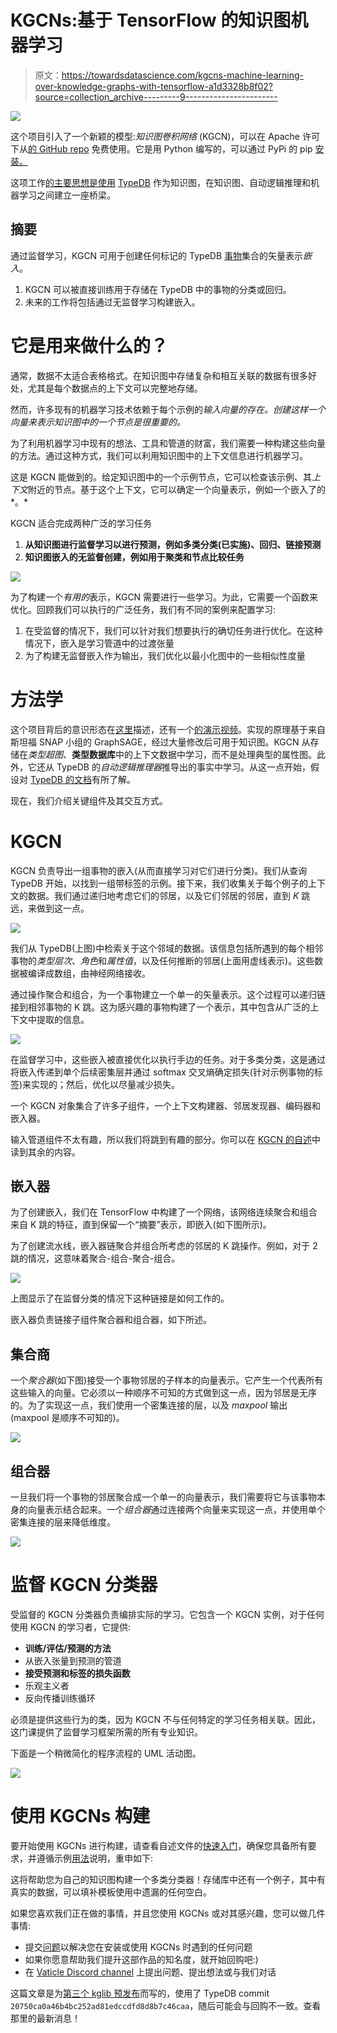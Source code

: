 # KGCNs:基于 TensorFlow 的知识图机器学习

> 原文：<https://towardsdatascience.com/kgcns-machine-learning-over-knowledge-graphs-with-tensorflow-a1d3328b8f02?source=collection_archive---------9----------------------->

![](img/5c02ab5c12351833d560a94e8739dbde.png)

这个项目引入了一个新颖的模型:*知识图卷积网络* (KGCN)，可以在 Apache 许可下从[的 GitHub repo](https://github.com/graknlabs/kglib/tree/master/kglib/kgcn) 免费使用。它是用 Python 编写的，可以通过 PyPi 的 pip [安装。](https://pypi.org/project/grakn-kglib/)

这项工作[的主要思想是使用](https://blog.grakn.ai/knowledge-graph-convolutional-networks-machine-learning-over-reasoned-knowledge-9eb5ce5e0f68) [TypeDB](https://github.com/vaticle/typedb) 作为知识图，在知识图、自动逻辑推理和机器学习之间建立一座桥梁。

## 摘要

通过监督学习，KGCN 可用于创建任何标记的 TypeDB [事物](https://dev.grakn.ai/docs/concept-api/overview)集合的矢量表示*嵌入*。

1.  KGCN 可以被直接训练用于存储在 TypeDB 中的事物的分类或回归。
2.  未来的工作将包括通过无监督学习构建嵌入。

# 它是用来做什么的？

通常，数据不太适合表格格式。在知识图中存储复杂和相互关联的数据有很多好处，尤其是每个数据点的上下文可以完整地存储。

然而，许多现有的机器学习技术依赖于每个示例的*输入向量的存在。创建这样一个向量来表示知识图中的一个节点是很重要的。*

为了利用机器学习中现有的想法、工具和管道的财富，我们需要一种构建这些向量的方法。通过这种方式，我们可以利用知识图中的上下文信息进行机器学习。

这是 KGCN 能做到的。给定知识图中的一个示例节点，它可以检查该示例、其*上下文*附近的节点。基于这个上下文，它可以确定一个向量表示，例如一个嵌入了的*。*

KGCN 适合完成两种广泛的学习任务

1.  **从知识图进行监督学习以进行预测，例如多类分类(已实施)、回归、链接预测**
2.  **知识图嵌入的无监督创建，例如用于聚类和节点比较任务**

![](img/2fa34db9f72ad1d58430471ffe05af24.png)

为了构建一个*有用的*表示，KGCN 需要进行一些学习。为此，它需要一个函数来优化。回顾我们可以执行的广泛任务，我们有不同的案例来配置学习:

1.  在受监督的情况下，我们可以针对我们想要执行的确切任务进行优化。在这种情况下，嵌入是学习管道中的过渡张量
2.  为了构建无监督嵌入作为输出，我们优化以最小化图中的一些相似性度量

# 方法学

这个项目背后的意识形态在[这里](https://blog.grakn.ai/knowledge-graph-convolutional-networks-machine-learning-over-reasoned-knowledge-9eb5ce5e0f68)描述，还有一个[的演示视频](https://youtu.be/Jx_Twc75ka0?t=368)。实现的原理基于来自斯坦福 SNAP 小组的 GraphSAGE，经过大量修改后可用于知识图。KGCN 从存储在*类型超图*、**类型数据库**中的上下文数据中学习，而不是处理典型的属性图。此外，它还从 TypeDB 的*自动逻辑推理器*推导出的事实中学习。从这一点开始，假设对 [TypeDB 的文档](https://docs.vaticle.com/)有所了解。

现在，我们介绍关键组件及其交互方式。

# KGCN

KGCN 负责导出一组事物的嵌入(从而直接学习对它们进行分类)。我们从查询 TypeDB 开始，以找到一组带标签的示例。接下来，我们收集关于每个例子的上下文的数据。我们通过递归地考虑它们的邻居，以及它们邻居的邻居，直到 *K* 跳远，来做到这一点。

![](img/fc097962250d3f74e5c93e08a9a834b8.png)

我们从 TypeDB(上图)中检索关于这个邻域的数据。该信息包括所遇到的每个相邻事物的*类型层次*、*角色*和*属性值*，以及任何推断的邻居(上面用虚线表示)。这些数据被编译成数组，由神经网络接收。

通过操作聚合和组合，为一个事物建立一个单一的矢量表示。这个过程可以递归链接到相邻事物的 K 跳。这为感兴趣的事物构建了一个表示，其中包含从广泛的上下文中提取的信息。

![](img/38963d454b169dd58d2f0e2ff1693001.png)

在监督学习中，这些嵌入被直接优化以执行手边的任务。对于多类分类，这是通过将嵌入传递到单个后续密集层并通过 softmax 交叉熵确定损失(针对示例事物的标签)来实现的；然后，优化以尽量减少损失。

一个 KGCN 对象集合了许多子组件，一个上下文构建器、邻居发现器、编码器和嵌入器。

输入管道组件不太有趣，所以我们将跳到有趣的部分。你可以在 [KGCN 的自述](https://github.com/vaticle/kglib/tree/master/kglib/kgcn)中读到其余的内容。

## 嵌入器

为了创建嵌入，我们在 TensorFlow 中构建了一个网络，该网络连续聚合和组合来自 K 跳的特征，直到保留一个“摘要”表示，即嵌入(如下图所示)。

为了创建流水线，嵌入器链聚合并组合所考虑的邻居的 K 跳操作。例如，对于 2 跳的情况，这意味着聚合-组合-聚合-组合。

![](img/cf1931f46345ac8f663b2e525e673aac.png)

上图显示了在监督分类的情况下这种链接是如何工作的。

嵌入器负责链接子组件聚合器和组合器，如下所述。

## 集合商

一个*聚合器*(如下图)接受一个事物邻居的子样本的向量表示。它产生一个代表所有这些输入的向量。它必须以一种顺序不可知的方式做到这一点，因为邻居是无序的。为了实现这一点，我们使用一个密集连接的层，以及 *maxpool* 输出(maxpool 是顺序不可知的)。

![](img/004cd71f4bd17554e1bf53894c8e8a62.png)

## 组合器

一旦我们将一个事物的邻居聚合成一个单一的向量表示，我们需要将它与该事物本身的向量表示结合起来。一个*组合器*通过连接两个向量来实现这一点，并使用单个密集连接的层来降低维度。

![](img/7afa368494411888ec4068768a96df4b.png)

# 监督 KGCN 分类器

受监督的 KGCN 分类器负责编排实际的学习。它包含一个 KGCN 实例，对于任何使用 KGCN 的学习者，它提供:

*   **训练/评估/预测的方法**
*   从嵌入张量到预测的管道
*   **接受预测和标签的损失函数**
*   乐观主义者
*   反向传播训练循环

必须是提供这些行为的类，因为 KGCN 不与任何特定的学习任务相关联。因此，这门课提供了监督学习框架所需的所有专业知识。

下面是一个稍微简化的程序流程的 UML 活动图。

![](img/5c02ab5c12351833d560a94e8739dbde.png)

# 使用 KGCNs 构建

要开始使用 KGCNs 进行构建，请查看自述文件的[快速入门](https://github.com/graknlabs/kglib/tree/master/kglib/kgcn#quickstart)，确保您具备所有要求，并遵循示例[用法](https://github.com/graknlabs/kglib/tree/master/kglib/kgcn#usage)说明，重申如下:

这将帮助您为自己的知识图构建一个多类分类器！存储库中还有一个例子，其中有真实的数据，可以填补模板使用中遗漏的任何空白。

如果您喜欢我们正在做的事情，并且您使用 KGCNs 或对其感兴趣，您可以做几件事情:

*   提交[问题](https://github.com/graknlabs/kglib/issues)以解决您在安装或使用 KGCNs 时遇到的任何问题
*   如果你愿意帮助我们提升这部作品的知名度，就开始回购吧:)
*   在 [Vaticle Discord channel](https://discord.com/invite/vaticle) 上提出问题、提出想法或与我们对话

这篇文章是为[第三个 kglib 预发布](https://github.com/graknlabs/kglib/releases/tag/v0.1a3)而写的，使用了 TypeDB commit `20750ca0a46b4bc252ad81edccdfd8d8b7c46caa`，随后可能会与回购不一致。查看那里的最新消息！